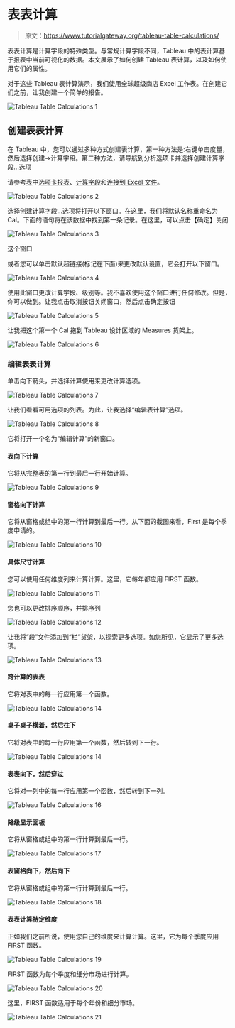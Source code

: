 # 表表计算

> 原文：<https://www.tutorialgateway.org/tableau-table-calculations/>

表表计算是计算字段的特殊类型。与常规计算字段不同，Tableau 中的表计算基于报表中当前可视化的数据。本文展示了如何创建 Tableau 表计算，以及如何使用它们的属性。

对于这些 Tableau 表计算演示，我们使用全球超级商店 Excel 工作表。在创建它们之前，让我创建一个简单的报告。

![Tableau Table Calculations 1](img/e1fd05b7f2334a9794e08b4e69ddb626.png)

## 创建表表计算

在 Tableau 中，您可以通过多种方式创建表计算，第一种方法是:右键单击度量，然后选择创建->计算字段。第二种方法，请导航到分析选项卡并选择创建计算字段…选项

请参考[表](https://www.tutorialgateway.org/tableau/)中[选项卡报表](https://www.tutorialgateway.org/tableau-text-label/)、[计算字段](https://www.tutorialgateway.org/calculated-field-tableau/)和[连接到 Excel 文件](https://www.tutorialgateway.org/connecting-to-excel-files-in-tableau/)。

![Tableau Table Calculations 2](img/4c0c6cc52a614996d7599a2ab35c3805.png)

选择创建计算字段…选项将打开以下窗口。在这里，我们将默认名称重命名为 Cal。下面的语句将在该数据中找到第一条记录。在这里，可以点击【确定】关闭

![Tableau Table Calculations 3](img/de30fe040c1b15795c2f6792f56edcff.png)

这个窗口

或者您可以单击默认超链接(标记在下面)来更改默认设置，它会打开以下窗口。

![Tableau Table Calculations 4](img/d7c59dc5d60cceb55171f4e9ef669dda.png)

使用此窗口更改计算字段、级别等。我不喜欢使用这个窗口进行任何修改。但是，你可以做到。让我点击取消按钮关闭窗口，然后点击确定按钮

![Tableau Table Calculations 5](img/e29f3ae42b5ee258d1fc07f3ee745b3b.png)

让我把这个第一个 Cal 拖到 Tableau 设计区域的 Measures 货架上。

![Tableau Table Calculations 6](img/cb64e7aa90bc9b259a4f8e4608d02cf4.png)

### 编辑表表计算

单击向下箭头，并选择计算使用来更改计算选项。

![Tableau Table Calculations 7](img/6f48d3d15c8b32df8a1161d77bb222c1.png)

让我们看看可用选项的列表。为此，让我选择“编辑表计算”选项。

![Tableau Table Calculations 8](img/12c4b1422d61ee20c27d9a2b538ec288.png)

它将打开一个名为“编辑计算”的新窗口。

#### 表向下计算

它将从完整表的第一行到最后一行开始计算。

![Tableau Table Calculations 9](img/f05002b58e0bda92d2171aa3f00ca771.png)

#### 窗格向下计算

它将从窗格或组中的第一行计算到最后一行。从下面的截图来看，First 是每个季度申请的。

![Tableau Table Calculations 10](img/e7a13ad422d6928c238a8c8aaa4ef81e.png)

#### 具体尺寸计算

您可以使用任何维度列来计算计算。这里，它每年都应用 FIRST 函数。

![Tableau Table Calculations 11](img/7948bf8e33f2e5110f0c9585b05e64ba.png)

您也可以更改排序顺序，并排序列

![Tableau Table Calculations 12](img/eaa9df580b5ded2d8a2e9a8f72e3ce42.png)

让我将“段”文件添加到“栏”货架，以探索更多选项。如您所见，它显示了更多选项。

![Tableau Table Calculations 13](img/daba59ae4ce56e828f04b681120334e4.png)

#### 跨计算的表表

它将对表中的每一行应用第一个函数。

![Tableau Table Calculations 14](img/1473329291dcc57f71d124fe0a64f3a8.png)

#### 桌子桌子横着，然后往下

它将对表中的每一行应用第一个函数，然后转到下一行。

![Tableau Table Calculations 14](img/a79fd839b2134be7f7be5570f09fda07.png)

#### 表表向下，然后穿过

它将对一列中的每一行应用第一个函数，然后转到下一列。

![Tableau Table Calculations 16](img/edfb922beae57aafd3b035a9f99b946b.png)

#### 降级显示面板

它将从窗格或组中的第一行计算到最后一行。

![Tableau Table Calculations 17](img/22521e37e759305e832af57016d7b206.png)

#### 表窗格向下，然后向下

它将从窗格或组中的第一行计算到最后一行。

![Tableau Table Calculations 18](img/64f6c0622032bce1914528ca306a1af0.png)

#### 表表计算特定维度

正如我们之前所说，使用您自己的维度来计算计算。这里，它为每个季度应用 FIRST 函数。

![Tableau Table Calculations 19](img/a00dff6e691a70831bd422a0f1211a93.png)

FIRST 函数为每个季度和细分市场进行计算。

![Tableau Table Calculations 20](img/b70c242a81ccf950f6da0c01a47bca0c.png)

这里，FIRST 函数适用于每个年份和细分市场。

![Tableau Table Calculations 21](img/66ddec7c29da861ffc5b385890543c67.png)